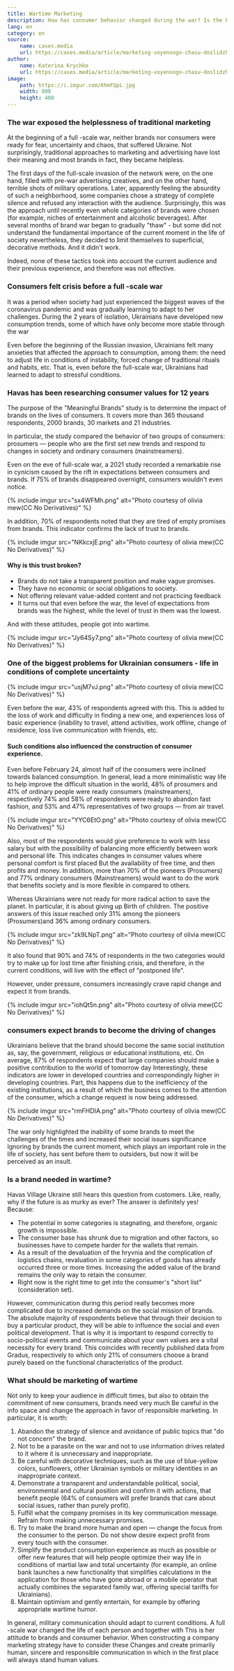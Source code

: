 ```yaml
---
title: Wartime Marketing
description: How has consumer behavior changed during the war? Is the brand needed in wartime?
lang: en
category: en
source:
    name: cases.media
    url: https://cases.media/article/marketing-voyennogo-chasu-doslidzhennya-havas-village-ukraine
author:
    name: Katerina Krychko
    url: https://cases.media/article/marketing-voyennogo-chasu-doslidzhennya-havas-village-ukraine
image:
    path: https://i.imgur.com/KhmFQpL.jpg
    width: 800
    height: 400
---
```


### The war exposed the helplessness of traditional marketing

At the beginning of a full -scale war, neither brands nor consumers were ready for fear, uncertainty and chaos, that 
suffered Ukraine. Not surprisingly, traditional approaches to marketing and advertising have lost their meaning and most 
brands in fact, they became helpless.

The first days of the full-scale invasion of the network were, on the one hand, filled with pre-war advertising creatives,
and on the other hand, terrible shots of military operations. Later, apparently feeling the absurdity of such a neighborhood, 
some companies chose a strategy of complete silence and refused any interaction with the audience. Surprisingly, this was 
the approach until recently even whole categories of brands were chosen (for example, niches of entertainment and alcoholic beverages). 
After several months of brand war began to gradually "thaw" - but some did not understand the fundamental importance of 
the current moment in the life of society nevertheless, they decided to limit themselves to superficial, decorative methods. 
And it didn't work.

Indeed, none of these tactics took into account the current audience and their previous experience, and therefore was not effective.

### Consumers felt crisis before a full -scale war

It was a period when society had just experienced the biggest waves of the coronavirus pandemic and was gradually learning 
to adapt to her challenges. During the 2 years of isolation, Ukrainians have developed new consumption trends, some of 
which have only become more stable through the war

Even before the beginning of the Russian invasion, Ukrainians felt many anxieties that affected the approach to consumption, 
among them: the need to adjust life in conditions of instability, forced change of traditional rituals and habits, etc.
That is, even before the full-scale war, Ukrainians had learned to adapt to stressful conditions.

### Havas has been researching consumer values for 12 years

The purpose of the "Meaningful Brands" study is to determine the impact of brands on the lives of consumers. It covers 
more than 365 thousand respondents, 2000 brands, 30 markets and 21 industries.

In particular, the study compared the behavior of two groups of consumers: prosumers — people who are the first
set new trends and respond to changes in society and ordinary consumers (mainstreamers).

Even on the eve of full-scale war, a 2021 study recorded a remarkable rise in cynicism caused by the rift
in expectations between consumers and brands. If 75% of brands disappeared overnight, consumers wouldn't even notice.

{% include imgur src="sx4WFMh.png" alt="Photo courtesy of olivia mew(CC No Derivatives)" %}

In addition, 70% of respondents noted that they are tired of empty promises from brands. This indicator confirms the lack 
of trust to brands.

{% include imgur src="NKkcxjE.png" alt="Photo courtesy of olivia mew(CC No Derivatives)" %}

#### Why is this trust broken?

- Brands do not take a transparent position and make vague promises.
- They have no economic or social obligations to society.
- Not offering relevant value-added content and not practicing feedback
- It turns out that even before the war, the level of expectations from brands was the highest, while the level of trust 
in them was the lowest.

And with these attitudes, people got into wartime.

{% include imgur src="Jy64Sy7.png" alt="Photo courtesy of olivia mew(CC No Derivatives)" %}

### One of the biggest problems for Ukrainian consumers - life in conditions of complete uncertainty

{% include imgur src="usjM7vJ.png" alt="Photo courtesy of olivia mew(CC No Derivatives)" %}

Even before the war, 43% of respondents agreed with this. This is added to the loss of work and difficulty in finding a 
new one, and experiences loss of basic experience (inability to travel, attend activities, work offline, change of residence, 
loss live communication with friends, etc.

#### Such conditions also influenced the construction of consumer experience.

Even before February 24, almost half of the consumers were inclined towards balanced consumption. In general, lead a more 
minimalistic way life to help improve the difficult situation in the world, 48% of prosumers and 41% of ordinary people 
were ready consumers (mainstreamers), respectively 74% and 58% of respondents were ready to abandon fast fashion, 
and 53% and 47% representatives of two groups — from air travel.

{% include imgur src="YYC6EtO.png" alt="Photo courtesy of olivia mew(CC No Derivatives)" %}

Also, most of the respondents would give preference to work with less salary but with the possibility of balancing more 
efficiently between work and personal life. This indicates changes in consumer values where personal comfort is first placed
But the availability of free time, and then profits and money. In addition, more than 70% of the pioneers (Prosumers) 
and 77% ordinary consumers (Mainstreamers) would want to do the work that benefits society and is more flexible in
compared to others.

Whereas Ukrainians were not ready for more radical action to save the planet. In particular, it is about giving up
Birth of children. The positive answers of this issue reached only 31% among the pioneers (Prosumers)and 36% among 
ordinary consumers.

{% include imgur src="zk9LNpT.png" alt="Photo courtesy of olivia mew(CC No Derivatives)" %}

It also found that 90% and 74% of respondents in the two categories would try to make up for lost time after finishing
crisis, and therefore, in the current conditions, will live with the effect of "postponed life".

However, under pressure, consumers increasingly crave rapid change and expect it from brands.

{% include imgur src="iohQt5n.png" alt="Photo courtesy of olivia mew(CC No Derivatives)" %}

### consumers expect brands to become the driving of changes

Ukrainians believe that the brand should become the same social institution as, say, the government, religious or 
educational institutions, etc. On average, 87% of respondents expect that large companies should make a positive 
contribution to the world of tomorrow day Interestingly, these indicators are lower in developed countries and correspondingly 
higher in developing countries. Part, this happens due to the inefficiency of the existing institutions, as a result of 
which the business comes to the attention of the consumer, which a change request is now being addressed.

{% include imgur src="rmFHDIA.png" alt="Photo courtesy of olivia mew(CC No Derivatives)" %}

The war only highlighted the inability of some brands to meet the challenges of the times and increased their social 
issues significance Ignoring by brands the current moment, which plays an important role in the life of society, has sent 
before them to outsiders, but now it will be perceived as an insult.

### Is a brand needed in wartime?

Havas Village Ukraine still hears this question from customers. Like, really, why if the future is as murky as ever?
The answer is definitely yes! Because:

- The potential in some categories is stagnating, and therefore, organic growth is impossible.
- The consumer base has shrunk due to migration and other factors, so businesses have to compete harder for the wallets 
that remain.
- As a result of the devaluation of the hryvnia and the complication of logistics chains, revaluation in some categories 
of goods has already occurred three or more times. Increasing the added value of the brand remains the only way to retain the consumer.
- Right now is the right time to get into the consumer's "short list" (consideration set).

However, communication during this period really becomes more complicated due to increased demands on the social mission 
of brands. The absolute majority of respondents believe that through their decision to buy a particular product, they will 
be able to influence the social and even political development. That is why it is important to respond correctly to 
socio-political events and communicate about your own values are a vital necessity for every brand. This coincides with 
recently published data from Gradus, respectively to which only 21% of consumers choose a brand purely based on the functional 
characteristics of the product.

### What should be marketing of wartime

Not only to keep your audience in difficult times, but also to obtain the commitment of new consumers, brands need very 
much Be careful in the info space and change the approach in favor of responsible marketing. In particular, it is worth:

1. Abandon the strategy of silence and avoidance of public topics that "do not concern" the brand.
2. Not to be a parasite on the war and not to use information drives related to it where it is unnecessary and inappropriate.
3. Be careful with decorative techniques, such as the use of blue-yellow colors, sunflowers, other Ukrainian
   symbols or military identities in an inappropriate context.
4. Demonstrate a transparent and understandable political, social, environmental and cultural position and confirm it with actions,
   that benefit people (64% of consumers will prefer brands that care about social issues, rather than purely profit).
5. Fulfill what the company promises in its key communication message. Refrain from making unnecessary promises.
6. Try to make the brand more human and open — change the focus from the consumer to the person. Do not show desire
   expect profit from every touch with the consumer.
7. Simplify the product consumption experience as much as possible or offer new features that will help people optimize their way
   life in conditions of martial law and total uncertainty (for example, an online bank launches a new functionality that simplifies
   calculations in the application for those who have gone abroad or a mobile operator that actually combines the separated
   family war, offering special tariffs for Ukrainians).
8. Maintain optimism and gently entertain, for example by offering appropriate wartime humor.

In general, military communication should adapt to current conditions. A full -scale war changed the life of each person 
and together with This is her attitude to brands and consumer behavior. When constructing a company marketing strategy 
have to consider these Changes and create primarily human, sincere and responsible communication in which in the first 
place will always stand human values.